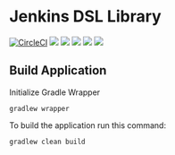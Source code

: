 # Jenkins DSL Library

[![CircleCI](https://circleci.com/gh/jnonino/jenkins-dsl-library/tree/master.svg?style=svg)](https://circleci.com/gh/jnonino/jenkins-dsl-library/tree/master)
[![](https://img.shields.io/github/license/jnonino/jenkins-dsl-library)](https://github.com/jnonino/jenkins-dsl-library)
[![](https://img.shields.io/github/issues/jnonino/jenkins-dsl-library)](https://github.com/jnonino/jenkins-dsl-library)
[![](https://img.shields.io/github/issues-closed/jnonino/jenkins-dsl-library)](https://github.com/jnonino/jenkins-dsl-library)
[![](https://img.shields.io/github/languages/code-size/jnonino/jenkins-dsl-library)](https://github.com/jnonino/jenkins-dsl-library)
[![](https://img.shields.io/github/repo-size/jnonino/jenkins-dsl-library)](https://github.com/jnonino/jenkins-dsl-library)

## Build Application ##

Initialize Gradle Wrapper

    gradlew wrapper

To build the application run this command:

    gradlew clean build
